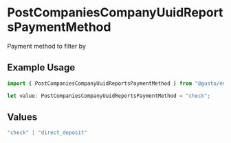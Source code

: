 # PostCompaniesCompanyUuidReportsPaymentMethod

Payment method to filter by

## Example Usage

```typescript
import { PostCompaniesCompanyUuidReportsPaymentMethod } from "@gusto/embedded-api/models/operations";

let value: PostCompaniesCompanyUuidReportsPaymentMethod = "check";
```

## Values

```typescript
"check" | "direct_deposit"
```